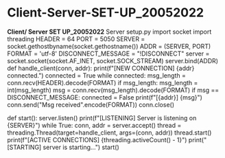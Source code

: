 # Client-Server-SET-UP_20052022
**Client/ Server SET UP_20052022**
Server setup.py
import socket 
import threading
HEADER = 64
PORT = 5050
SERVER = socket.gethostbyname(socket.gethostname())
ADDR = (SERVER, PORT)
FORMAT = 'utf-8'
DISCONNECT_MESSAGE = "!DISCONNECT"
server = socket.socket(socket.AF_INET, socket.SOCK_STREAM)
server.bind(ADDR)
def handle_client(conn, addr):
    print(f"[NEW CONNECTION] {addr} connected.")
    connected = True
    while connected:
        msg_length = conn.recv(HEADER).decode(FORMAT)
        if msg_length:
            msg_length = int(msg_length)
            msg = conn.recv(msg_length).decode(FORMAT)
            if msg == DISCONNECT_MESSAGE:
                connected = False
            print(f"[{addr}] {msg}")
            conn.send("Msg received".encode(FORMAT))
    conn.close()
        
def start():
    server.listen()
    print(f"[LISTENING] Server is listening on {SERVER}")
    while True:
        conn, addr = server.accept()
        thread = threading.Thread(target=handle_client, args=(conn, addr))
        thread.start()
        print(f"[ACTIVE CONNECTIONS] {threading.activeCount() - 1}")
print("[STARTING] server is starting...")
start()

